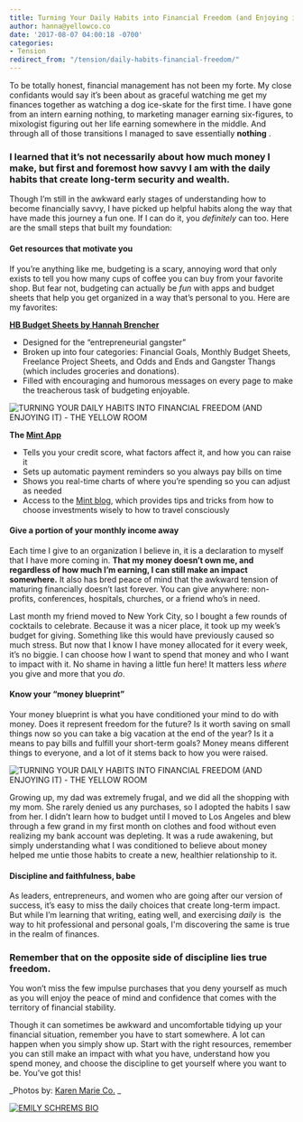 ```yaml
---
title: Turning Your Daily Habits into Financial Freedom (and Enjoying it)
author: hanna@yellowco.co
date: '2017-08-07 04:00:18 -0700'
categories:
- Tension
redirect_from: "/tension/daily-habits-financial-freedom/"
---
```


To be totally honest, financial management has not been my forte. My close confidants would say it’s been about as graceful watching me get my finances together as watching a dog ice-skate for the first time. I have gone from an intern earning nothing, to marketing manager earning six-figures, to mixologist figuring out her life earning somewhere in the middle. And through all of those transitions I managed to save essentially **nothing** .

### **I learned that it’s not necessarily about how much money I make, but first and foremost how savvy I am with the daily habits that create long-term security and wealth.**

Though I’m still in the awkward early stages of understanding how to become financially savvy, I have picked up helpful habits along the way that have made this journey a fun one. If I can do it, you _definitely_ can too. Here are the small steps that built my foundation:

#### **Get resources that motivate you**

If you’re anything like me, budgeting is a scary, annoying word that only exists to tell you how many cups of coffee you can buy from your favorite shop. But fear not, budgeting can actually be _fun_ with apps and budget sheets that help you get organized in a way that’s personal to you. Here are my favorites:

**[HB Budget Sheets by Hannah Brencher](http://hannah-brencher.squarespace.com/new-products/downloadable-baller-budget-sheeeetzzz)**

*   Designed for the “entrepreneurial gangster”
*   Broken up into four categories: Financial Goals, Monthly Budget Sheets, Freelance Project Sheets, and Odds and Ends and Gangster Thangs (which includes groceries and donations).
*   Filled with encouraging and humorous messages on every page to make the treacherous task of budgeting enjoyable.

![TURNING YOUR DAILY HABITS INTO FINANCIAL FREEDOM (AND ENJOYING IT) - THE YELLOW ROOM](https://s3.amazonaws.com/yellow-files/blog/2017/08/MG_5429.jpg)

**The [Mint App](https://www.mint.com/)**

*   Tells you your credit score, what factors affect it, and how you can raise it
*   Sets up automatic payment reminders so you always pay bills on time
*   Shows you real-time charts of where you’re spending so you can adjust as needed
*   Access to the [Mint blog](https://blog.mint.com/), which provides tips and tricks from how to choose investments wisely to how to travel consciously

#### **Give a portion of your monthly income away**

Each time I give to an organization I believe in, it is a declaration to myself that I have more coming in. **That my money doesn’t own me, and regardless of how much I’m earning, I can still make an impact somewhere.** It also has bred peace of mind that the awkward tension of maturing financially doesn’t last forever. You can give anywhere: non-profits, conferences, hospitals, churches, or a friend who’s in need.

Last month my friend moved to New York City, so I bought a few rounds of cocktails to celebrate. Because it was a nicer place, it took up my week’s budget for giving. Something like this would have previously caused so much stress. But now that I know I have money allocated for it every week, it’s no biggie. I can choose how I want to spend that money and who I want to impact with it. No shame in having a little fun here! It matters less _where_ you give and more that you _do_.  

#### **Know your “money blueprint”**

Your money blueprint is what you have conditioned your mind to do with money. Does it represent freedom for the future? Is it worth saving on small things now so you can take a big vacation at the end of the year? Is it a means to pay bills and fulfill your short-term goals? Money means different things to everyone, and a lot of it stems back to how you were raised.

![TURNING YOUR DAILY HABITS INTO FINANCIAL FREEDOM (AND ENJOYING IT) - THE YELLOW ROOM](https://s3.amazonaws.com/yellow-files/blog/2017/08/MG_5523.jpg)

Growing up, my dad was extremely frugal, and we did all the shopping with my mom. She rarely denied us any purchases, so I adopted the habits I saw from her. I didn’t learn how to budget until I moved to Los Angeles and blew through a few grand in my first month on clothes and food without even realizing my bank account was depleting. It was a rude awakening, but simply understanding what I was conditioned to believe about money helped me untie those habits to create a new, healthier relationship to it.

#### **Discipline and faithfulness, babe**

As leaders, entrepreneurs, and women who are going after our version of success, it’s easy to miss the daily choices that create long-term impact. But while I’m learning that writing, eating well, and exercising _daily_ is  the way to hit professional and personal goals, I'm discovering the same is true in the realm of finances.

### **Remember that on the opposite side of discipline lies true freedom.**

You won’t miss the few impulse purchases that you deny yourself as much as you will enjoy the peace of mind and confidence that comes with the territory of financial stability.

Though it can sometimes be awkward and uncomfortable tidying up your financial situation, remember you have to start somewhere. A lot can happen when you simply show up. Start with the right resources, remember you can still make an impact with what you have, understand how you spend money, and choose the discipline to get yourself where you want to be. You’ve got this!

_Photos by: [Karen Marie Co.](http://www.karenmarie.co/) _

[![EMILY SCHREMS BIO](https://s3.amazonaws.com/yellow-files/blog/2017/07/EMILY-SCHREMS-BIO.jpg)](https://www.instagram.com/emschrems/)

